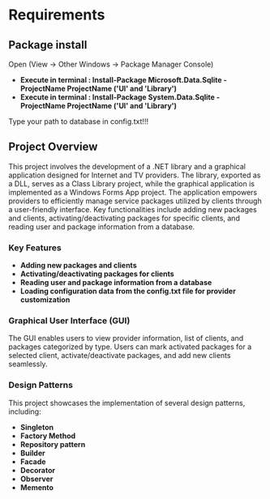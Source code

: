 # Requirements

## Package install

Open (View -> Other Windows -> Package Manager Console)

- **Execute in terminal : Install-Package Microsoft.Data.Sqlite -ProjectName ProjectName ('UI' and 'Library')**
- **Execute in terminal : Install-Package System.Data.Sqlite -ProjectName ProjectName ('UI' and 'Library')**

Type your path to database in config.txt!!!

## Project Overview

This project involves the development of a .NET library and a graphical application designed for Internet and TV providers. The library, exported as a DLL, serves as a Class Library project, while the graphical application is implemented as a Windows Forms App project. The application empowers providers to efficiently manage service packages utilized by clients through a user-friendly interface. Key functionalities include adding new packages and clients, activating/deactivating packages for specific clients, and reading user and package information from a database.

### Key Features

- **Adding new packages and clients** 
- **Activating/deactivating packages for clients**
- **Reading user and package information from a database** 
- **Loading configuration data from the config.txt file for provider customization** 

### Graphical User Interface (GUI)

The GUI enables users to view provider information, list of clients, and packages categorized by type. Users can mark activated packages for a selected client, activate/deactivate packages, and add new clients seamlessly.

### Design Patterns

This project showcases the implementation of several design patterns, including:

- **Singleton**
- **Factory Method**
- **Repository pattern**
- **Builder**
- **Facade**
- **Decorator**
- **Observer**
- **Memento**